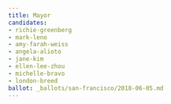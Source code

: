 ```yaml
---
title: Mayor
candidates:
- richie-greenberg
- mark-leno
- amy-farah-weiss
- angela-alioto
- jane-kim
- ellen-lee-zhou
- michelle-bravo
- london-breed
ballot: _ballots/san-francisco/2018-06-05.md
---
```

